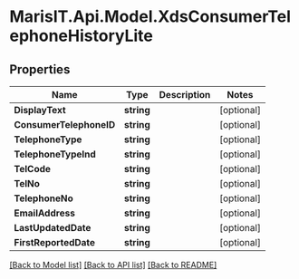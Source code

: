 
# MarisIT.Api.Model.XdsConsumerTelephoneHistoryLite

## Properties

Name | Type | Description | Notes
------------ | ------------- | ------------- | -------------
**DisplayText** | **string** |  | [optional] 
**ConsumerTelephoneID** | **string** |  | [optional] 
**TelephoneType** | **string** |  | [optional] 
**TelephoneTypeInd** | **string** |  | [optional] 
**TelCode** | **string** |  | [optional] 
**TelNo** | **string** |  | [optional] 
**TelephoneNo** | **string** |  | [optional] 
**EmailAddress** | **string** |  | [optional] 
**LastUpdatedDate** | **string** |  | [optional] 
**FirstReportedDate** | **string** |  | [optional] 

[[Back to Model list]](../README.md#documentation-for-models)
[[Back to API list]](../README.md#documentation-for-api-endpoints)
[[Back to README]](../README.md)

